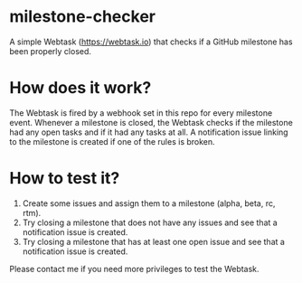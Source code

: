 # milestone-checker

A simple Webtask (https://webtask.io) that checks if a GitHub milestone has been properly closed.

# How does it work?

The Webtask is fired by a webhook set in this repo for every milestone event. Whenever a milestone is closed, the Webtask checks if the milestone had any open tasks and if it had any tasks at all. A notification issue linking to the milestone is created if one of the rules is broken.

# How to test it?

1. Create some issues and assign them to a milestone (alpha, beta, rc, rtm).
1. Try closing a milestone that does not have any issues and see that a notification issue is created.
1. Try closing a milestone that has at least one open issue and see that a notification issue is created.

Please contact me if you need more privileges to test the Webtask.
